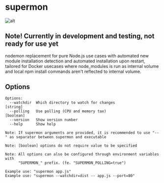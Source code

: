 # supermon

![alt](https://github.com/mikkotikkanen/supermon/workflows/CI/badge.svg)

## Note! Currently in development and testing, not ready for use yet

nodemon replacement for pure Node.js use cases with automated new module installation detection
and automated installation upon restart, tailored for Docker usecases where node_modules is run as
internal volume and local npm install commands aren't reflected to internal volume.

## Options

```help
Options:
  --watchdir  Which directory to watch for changes                      [string]
  --polling   Use polling (CPU and memory tax)                         [boolean]
  --version   Show version number
  --help      Show help

Note: If supermon arguments are provided, it is recommended to use "--" as separator between supermon and executable

Note: [boolean] options do not require value to be specified

Note: All options can also be configured through environment variables with
      "SUPERMON_" prefix. (fe. "SUPERMON_POLLING=true")

Example use: "supermon app.js"
Example use: "supermon --watchdir=dist -- app.js --port=80"
```

